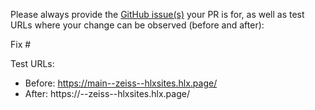 Please always provide the [GitHub issue(s)](../issues) your PR is for, as well as test URLs where your change can be observed (before and after):

Fix #<gh-issue-id>

Test URLs:
- Before: https://main--zeiss--hlxsites.hlx.page/
- After: https://<branch>--zeiss--hlxsites.hlx.page/
